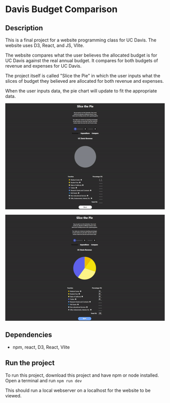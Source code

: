 # Davis Budget Comparison 

## Description
This is a final project for a website programming class for UC Davis. The website uses D3, React, and JS, Vlite. 

The website compares what the user believes the allocated budget is for UC Davis against the real annual budget. 
It compares for both budgets of revenue and expenses for UC Davis. 

The project itself is called "Slice the Pie" in which the user inputs what the slices of budget they believed are allocated for both revenue and expenses. 

When the user inputs data, the pie chart will update to fit the appropriate data. 

![SlicethePie1](./Documentation/SlicethePie1Gif.gif)

![SlicethePie2](./Documentation/SlicethePie2Gif.gif)

## Dependencies 
- npm, react, D3, React, Vlite  

## Run the project 

To run this project, download this project and have npm or node installed. 
Open a terminal and run ```npm run dev```

This should run a local webserver on a localhost for the website to be viewed. 
